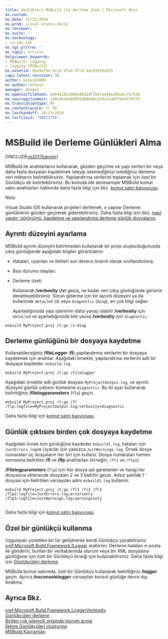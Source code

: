 ```yaml
---
title: Günlükleri MSBuild ile derleme alma | Microsoft Docs
ms.custom: ''
ms.date: 11/15/2016
ms.prod: visual-studio-dev14
ms.reviewer: ''
ms.suite: ''
ms.technology:
- vs-ide-sdk
ms.tgt_pltfrm: ''
ms.topic: article
helpviewer_keywords:
- MSBuild, logging
- logging [MSBuild]
ms.assetid: 6ba9a754-9cc0-4fed-9fc8-4dcd3926a031
caps.latest.revision: 30
author: mikejo5000
ms.author: mikejo
manager: ghogen
ms.openlocfilehash: 6eb4a1822d0be86d19f25bfaa46e296abc7a73a0
ms.sourcegitcommit: 240c8b34e80952d00e90c52dcb1a077b9aff47f6
ms.translationtype: MT
ms.contentlocale: tr-TR
ms.lasthandoff: 10/23/2018
ms.locfileid: "49811756"
---
```

# <a name="obtaining-build-logs-with-msbuild"></a>MSBuild ile Derleme Günlükleri Alma
[!INCLUDE[vs2017banner](../includes/vs2017banner.md)]

  
MSBuild ile anahtarlarını kullanarak, gözden geçirme ve yapı verileri bir veya daha fazla dosyaları kaydetmek isteyip istemediğinizi istediğiniz derleme veri miktarını belirtebilirsiniz. Yapılandırma verilerini toplamak için özel bir Günlükçü de belirtebilirsiniz. Bu konuda ele alınmamıştır MSBuild komut satırı anahtarları hakkında daha fazla bilgi için bkz. [komut satırı başvurusu](../msbuild/msbuild-command-line-reference.md).  
  
> [!NOTE]
>  Visual Studio IDE kullanarak projeleri derlemek, o yapılar Derleme günlüklerini gözden geçirerek giderebilirsiniz. Daha fazla bilgi için bkz. [nasıl yapılır: görünümü, kaydetme ve yapılandırma derleme günlük dosyalarını](../ide/how-to-view-save-and-configure-build-log-files.md).  
  
## <a name="setting-the-level-of-detail"></a>Ayrıntı düzeyini ayarlama  
 MSBuild ayrıntı düzeyini belirtmeden kullanarak bir proje oluşturduğunuzda çıkış günlüğünde aşağıdaki bilgiler görüntülenir:  
  
- Hataları, uyarıları ve iletileri son derece önemli olarak sınıflandırılmış.  
  
- Bazı durumu olayları.  
  
- Derleme özeti.  
  
  Kullanarak **/verbosity** (**/v**) geçiş, ne kadar veri çıkış günlüğünde görünür denetleyebilirsiniz. Sorun giderme için bir ayrıntı düzeyini ya da kullanmak `detailed` (`d`) veya `diagnostic` (`diag`), en çok bilgi sağlar.  
  
  Ayarladığınızda yapı işleminin daha yavaş olabilir **/verbosity** için `detailed` ve ayarladığınızda bile yavaş **/verbosity** için `diagnostic`.  
  
```  
msbuild MyProject.proj /t:go /v:diag  
```  
  
## <a name="saving-the-build-log-to-a-file"></a>Derleme günlüğünü bir dosyaya kaydetme  
 Kullanabileceğiniz **/fileLogger** (**fl**) yapılandırma verilerini bir dosyaya kaydetmek için anahtar. Aşağıdaki örnekte, yapılandırma verilerini adlı bir dosyaya kaydeder. `msbuild.log`.  
  
```  
msbuild MyProject.proj /t:go /fileLogger  
```  
  
 Aşağıdaki örnekte adlı günlük dosyası `MyProjectOutput.log`, ve ayrıntı düzeyini günlük çıktısını kümesine `diagnostic`. Bu iki ayar kullanarak belirttiğiniz **/filelogparameters** (`flp`) geçin.  
  
```  
msbuild MyProject.proj /t:go /fl /flp:logfile=MyProjectOutput.log;verbosity=diagnostic  
```  
  
 Daha fazla bilgi için [komut satırı başvurusu](../msbuild/msbuild-command-line-reference.md).  
  
## <a name="saving-the-log-output-to-multiple-files"></a>Günlük çıktısını birden çok dosyaya kaydetme  
 Aşağıdaki örnek tüm günlüğüne kaydeder `msbuild1.log`, hataları için `JustErrors.log`ve Uyarılar için yalnızca `JustWarnings.log`. Örnek dosya numaraları üç dosyaların her biri için kullanır. Dosya numaraları hemen sonrasına belirtilen **/fl** ve **/flp** anahtarları (örneğin, `/fl1` ve `/flp1`).  
  
 **/Filelogparameters** (`flp`) için her dosya adı gerekenler ve hangi her dosyasına eklenecek dosyaları 2 ve 3 belirtin geçer. Adsız şekilde 1 ' dosyası için belirtilen varsayılan adını `msbuild1.log` kullanılır.  
  
```  
msbuild MyProject.proj /t:go /fl1 /fl2 /fl3 /flp2:logfile=JustErrors.log;errorsonly /flp3:logfile=JustWarnings.log;warningsonly  
  
```  
  
 Daha fazla bilgi için [komut satırı başvurusu](../msbuild/msbuild-command-line-reference.md).  
  
## <a name="using-a-custom-logger"></a>Özel bir günlükçü kullanma  
 Uygulayan yönetilen bir tür geliştirerek kendi Günlükçü yazabilirsiniz <xref:Microsoft.Build.Framework.ILogger> arabirimi. Derleme hataları e-posta ile gönderin, bunları bir veritabanında oturum veya bir XML dosyasına günlüğüne için özel bir Günlükçü örneği için kullanabilirsiniz. Daha fazla bilgi için [Günlükçüleri derleme](../msbuild/build-loggers.md).  
  
 MSBuild komut satırında, özel bir Günlükçü kullanarak belirttiğiniz **/logger** geçin. Ayrıca **/noconsolelogger** varsayılan konsol günlüğe devre dışı bırakma.  
  
## <a name="see-also"></a>Ayrıca Bkz.  
 <xref:Microsoft.Build.Framework.LoggerVerbosity>   
 [Günlükçüleri derleme](../msbuild/build-loggers.md)   
 [Birden çok işlemcili ortamda oturum açma](../msbuild/logging-in-a-multi-processor-environment.md)   
 [İletme Günlükçüleri oluşturma](../msbuild/creating-forwarding-loggers.md)   
 [MSBuild Kavramları](../msbuild/msbuild-concepts.md)




